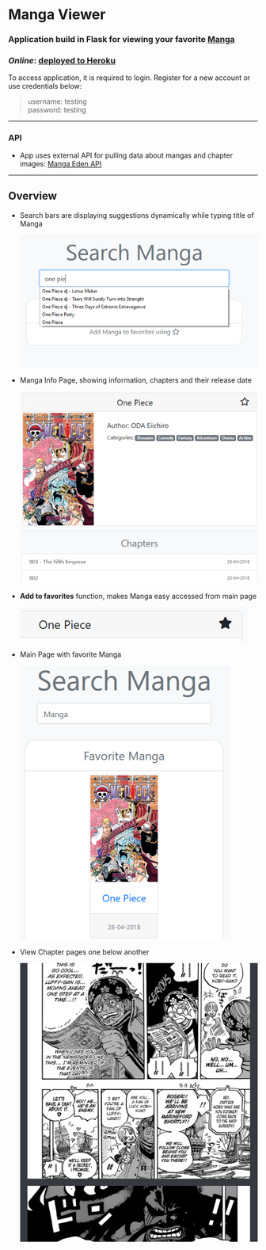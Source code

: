 # Manga Viewer

### Application build in Flask for viewing your favorite [**Manga**](https://en.wikipedia.org/wiki/Manga)


### ___Online___: [deployed to Heroku](https://manga-viewer.herokuapp.com/ "Heroku Manga-Viewer")

To access application, it is required to login. Register for a new account or use credentials below:

>username: testing\
>password: testing
---
### API
* App uses external API for pulling data about mangas and chapter images: [Manga Eden API](https://www.mangaeden.com/api "API")
---
## Overview

* Search bars are displaying suggestions dynamically while typing title of Manga

  ![Search Example](readme_img/search.png)

* Manga Info Page, showing information, chapters and their release date

    ![About Manga](readme_img/manga_info.png)

* **Add to favorites** function, makes Manga easy accessed from main page

    ![Add To Favorites](readme_img/favorites.png)

* Main Page with favorite Manga

    ![Main Page with Favorite](readme_img/main_favorites.png)

* View Chapter pages one below another 

    ![Chapter](readme_img/chapter.png)




